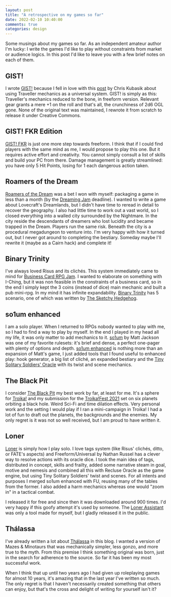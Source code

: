 ```yaml
---
layout: post
title: "A retrospective on my games so far"
date: 2022-02-10 10:40:00
comments: true
categories: design
---
```


Some musings about my games so far.
As an independent amateur author I'm lucky: I write the games I'd like to play without constraints from market or audience logics. In this post I'd like to leave you with a few brief notes on each of them.

## GIST!
I wrote [GIST!](https://zeruhur.itch.io/gist) because I fell in love with this [post](https://talestoastound.wordpress.com/2017/10/19/classic-traveller-rules-in-action-but-not-in-space/) by Chris Kubasik about using Traveller mechanics as a universal system. GIST! is simply as this: Traveller's mechanics reduced to the bone, in freeform version. Relevant gear grants a mere +1 on the roll and that's all, the crunchiness of 2d6 OGL gone. None of the original text was maintained, I rewrote it from scratch to release it under Creative Commons.

## GIST! FKR Edition
[GIST! FKR](https://zeruhur.itch.io/gist-fkr-edition) is just one more step towards freeform. I think that if I could find players with the same mind as me, I would propose to play this one. But it requires active effort and creativity. You cannot simply consult a list of skills and build your PC from there. Damage management is greatly streamlined: you have only 5 Hit Points, losing for 1 each dangerous action taken.

## Roamers of the Dream
[Roamers of the Dream](https://zeruhur.itch.io/roamers-of-the-dream) was a bet I won with myself: packaging a game in less than a month (by the [Dreaming Jam](https://itch.io/jam/dreaming-game-jam) deadline). I wanted to write a game about Lovecraft's Dreamlands, but I didn't have time to reread in detail to recover the geography.
I also had little time to work out a vast world, so I closed everything into a walled city surrounded by the Nightmare. In the city reside the descendants of dreamers who lost lucidity and became trapped in the Dream. 
Players run the same risk. Beneath the city is a procedural megadungeon to venture into. I'm very happy with how it turned out, but I never got around to completing the bestiary. Someday maybe I'll rewrite it (maybe as a Cairn hack) and complete it! 

## Binary Trinity
I've always loved Risus and its clichés. This system immediately came to mind for [Business Card RPG Jam](). I wanted to elaborate on something with I-Ching, but it was non feasible in the constraints of a business card, so in the end I simply kept the 3 coins (instead of dice) main mechanic and built a pub mini-rpg. In my mind it has infinite expandability. [Binary Trinity](https://zeruhur.itch.io/binary-trinity) has 5 scenario, one of which was written by [The Sketchy Hedgehog](https://guinevak.itch.io/).

## so1um enhanced
I am a solo player. When I returned to RPGs nobody wanted to play with me, so I had to find a way to play by myself. In the end I played in my head all my life, it was only matter to add mechanics to it. [so1um](https://mattjackson.itch.io/so1um) by Matt Jackson was one of my favorite rulesets: it's brief and dense, a perfect one-pager with plenty of options and depth. [so1um enhanced](https://zeruhur.itch.io/so1um-enhanced) is nothing more than an expansion of Matt's game, I just added tools that I found useful to enhanced play: hook generator, a big list of cliché, an expanded bestiary and the [Tiny Solitary Soldiers' Oracle](https://web.archive.org/web/20201112030804/http://tinysolitarysoldiers.blogspot.com/2012/04/solo-rpg.html) with its twist and scene mechanics.

## The Black Pit
I consider [The Black Pit](https://zeruhur.itch.io/the-black-pit) my best work by far, at least for me. It's a sphere for [Troika!](https://melsonian-arts-council.itch.io/troika-numinous-edition) and my submission for the [Troika!Fest 2021](https://itch.io/jam/troikafest-2021) set on six planets orbiting a black hole. Weird Sci-Fi and time dilation effects. Very personal work and the setting I would play if I ran a mini-campaign in Troika! I had a lot of fun to draft out the planets, the backgrounds and the enemies. My only regret is it was not so well received, but I am proud to have written it.

## Loner
[Loner](https://zeruhur.itch.io/loner) is simply how I play solo. I love tags system (like Risus' clichés, ditto, or FATE's aspects) and Freeform/Universal by Nathan Russel has a clever way to resolve actions with its oracle dice. I took the main idea of tags, distributed in concept, skills and frailty, added some narrative steam in goal, motive and nemesis and combined all this with Recluse Oracle as the game engine, but using Tiny Solitary Soldiers' twist and scenes. For all intents and purposes I merged so1um enhanced with FU, reusing many of the tables from the former. I also added a harm mechanics whereas one would "zoom in" in a tactical combat.

I released it for free and since then it was downloaded around 900 times. I'd very happy if this goofy attempt it's used by someone. The [Loner Assistant](https://zeruhur.space/loner-assistant/) was only a tool made for myself, but I gladly released it in the public. 

## Thálassa
I've already written a lot about [Thálassa](https://zeruhur.itch.io/thalassa) in this blog. I wanted a version of Mazes & Minotaurs that was mechanically simpler, less gonzo, and more true to the myth. From this premise I think something original was born, just in the search for adherence to the source. So far it has been my most successful work. 


When I think that up until two years ago I had given up roleplaying games for almost 10 years, it's amazing that in the last year I've written so much. The only regret is that I haven't necessarily created something that others can enjoy, but that's the cross and delight of writing for yourself isn't it?